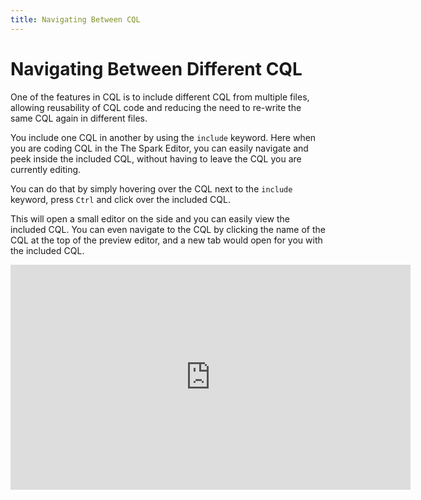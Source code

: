 ```yaml
---
title: Navigating Between CQL
---
```


# Navigating Between Different CQL

One of the features in CQL is to include different CQL from multiple files, allowing reusability of CQL code and reducing the need to re-write the same CQL again in different files.

You include one CQL in another by using the `include` keyword. Here when you are coding CQL in the The Spark Editor, you can easily navigate and peek inside the included CQL, without having to leave the CQL you are currently editing.

You can do that by simply hovering over the CQL next to the `include` keyword, press `Ctrl` and click over the included CQL.

This will open a small editor on the side and you can easily view the included CQL. You can even navigate to the CQL by clicking the name of the CQL at the top of the preview editor, and a new tab would open for you with the included CQL.

<iframe title="vimeo-player" src="https://player.vimeo.com/video/1084157782?h=8dd7c6d6c9" width="640" height="360" frameborder="0"    allowfullscreen></iframe>
